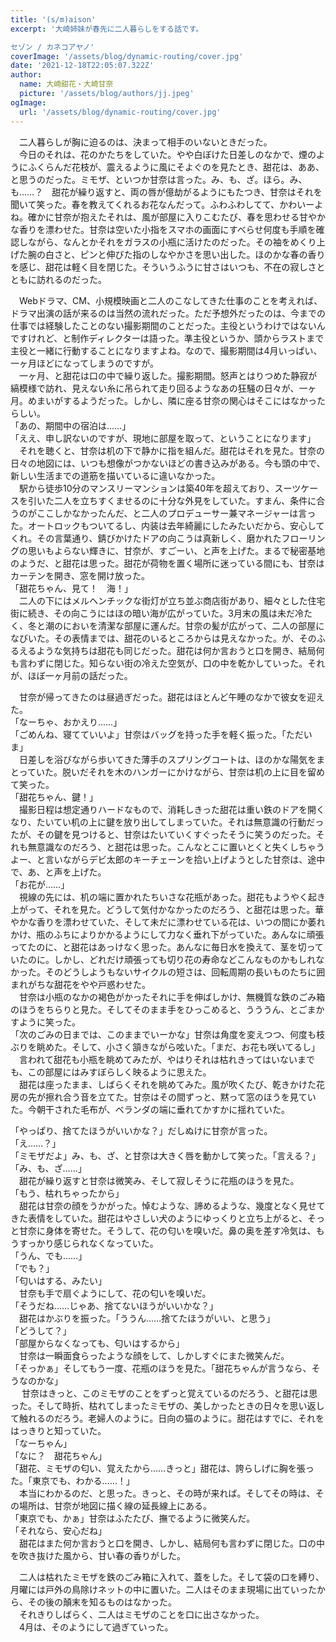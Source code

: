 ```yaml
---
title: '(s/m)aison'
excerpt: '大崎姉妹が春先に二人暮らしをする話です。　

セゾン / カネコアヤノ'
coverImage: '/assets/blog/dynamic-routing/cover.jpg'
date: '2021-12-18T22:05:07.322Z'
author:
  name: 大崎甜花・大崎甘奈
  picture: '/assets/blog/authors/jj.jpeg'
ogImage:
  url: '/assets/blog/dynamic-routing/cover.jpg'
---
```

　二人暮らしが胸に迫るのは、決まって相手のいないときだった。  
　今日のそれは、花のかたちをしていた。やや白ぼけた日差しのなかで、煙のようにふくらんだ花枝が、震えるように風にそよぐのを見たとき、甜花は、ああ、と思うのだった。ミモザ、といつか甘奈は言った。み、も、ざ。ほら。み、も……？　甜花が繰り返すと、両の唇が億劫がるようにもたつき、甘奈はそれを聞いて笑った。春を教えてくれるお花なんだって。ふわふわしてて、かわいーよね。確かに甘奈が抱えたそれは、風が部屋に入りこむたび、春を思わせる甘やかな香りを漂わせた。甘奈は空いた小指をスマホの画面にすべらせ何度も手順を確認しながら、なんとかそれをガラスの小瓶に活けたのだった。その袖をめくり上げた腕の白さと、ピンと伸びた指のしなやかさを思い出した。ほのかな春の香りを感じ、甜花は軽く目を閉じた。そういうふうに甘さはいつも、不在の寂しさとともに訪れるのだった。  
  
　Webドラマ、CM、小規模映画と二人のこなしてきた仕事のことを考えれば、ドラマ出演の話が来るのは当然の流れだった。ただ予想外だったのは、今までの仕事では経験したことのない撮影期間のことだった。主役というわけではないんですけれど、と制作ディレクターは語った。準主役というか、頭からラストまで主役と一緒に行動することになりますよね。なので、撮影期間は4月いっぱい、一ヶ月ほどになってしまうのですが。  
　一ヶ月、と甜花は口の中で繰り返した。撮影期間。怒声とはりつめた静寂が縞模様で訪れ、見えない糸に吊られて走り回るようなあの狂騒の日々が、一ヶ月。めまいがするようだった。しかし、隣に座る甘奈の関心はそこにはなかったらしい。  
「あの、期間中の宿泊は……」  
「ええ、申し訳ないのですが、現地に部屋を取って、ということになります」  
　それを聴くと、甘奈は机の下で静かに指を組んだ。甜花はそれを見た。甘奈の日々の地図には、いつも想像がつかないほどの書き込みがある。今も頭の中で、新しい生活までの道筋を描いているに違いなかった。  
　駅から徒歩10分のマンスリーマンションは築40年を超えており、スーツケースを引いた二人を立ちすくませるのに十分な外見をしていた。すまん、条件に合うのがここしかなかったんだ、と二人のプロデューサー兼マネージャーは言った。オートロックもついてるし、内装は去年綺麗にしたみたいだから、安心してくれ。その言葉通り、錆びかけたドアの向こうは真新しく、磨かれたフローリングの思いもよらない輝きに、甘奈が、すごーい、と声を上げた。まるで秘密基地のようだ、と甜花は思った。甜花が荷物を置く場所に迷っている間にも、甘奈はカーテンを開き、窓を開け放った。  
「甜花ちゃん、見て！　海！」  
　二人の下にはメルヘンチックな街灯が立ち並ぶ商店街があり、細々とした住宅街に続き、その向こうにはほの暗い海が広がっていた。3月末の風は未だ冷たく、冬と潮のにおいを清潔な部屋に運んだ。甘奈の髪が広がって、二人の部屋になびいた。その表情までは、甜花のいるところからは見えなかった。が、そのふるえるような気持ちは甜花も同じだった。甜花は何か言おうと口を開き、結局何も言わずに閉じた。知らない街の冷えた空気が、口の中を乾かしていった。それが、ほぼ一ヶ月前の話だった。  
  
　甘奈が帰ってきたのは昼過ぎだった。甜花はほとんど午睡のなかで彼女を迎えた。  
「なーちゃ、おかえり……」  
「ごめんね、寝てていいよ」甘奈はバッグを持った手を軽く振った。「ただいま」  
　日差しを浴びながら歩いてきた薄手のスプリングコートは、ほのかな陽気をまとっていた。脱いだそれを木のハンガーにかけながら、甘奈は机の上に目を留めて笑った。  
「甜花ちゃん、鍵！」  
　撮影日程は想定通りハードなもので、消耗しきった甜花は重い鉄のドアを開くなり、たいてい机の上に鍵を放り出してしまっていた。それは無意識の行動だったが、その鍵を見つけると、甘奈はたいていくすぐったそうに笑うのだった。それも無意識なのだろう、と甜花は思った。こんなとこに置いとくと失くしちゃうよー、と言いながらデビ太郎のキーチェーンを拾い上げようとした甘奈は、途中で、あ、と声を上げた。  
「お花が……」  
　視線の先には、机の端に置かれたちいさな花瓶があった。甜花もようやく起き上がって、それを見た。どうして気付かなかったのだろう、と甜花は思った。華やかな香りを漂わせていた、そして未だに漂わせている花は、いつの間にか萎れかけ、瓶のふちによりかかるようにして力なく垂れ下がっていた。あんなに頑張ってたのに、と甜花はあっけなく思った。あんなに毎日水を換えて、茎を切っていたのに。しかし、どれだけ頑張っても切り花の寿命などこんなものかもしれなかった。そのどうしようもないサイクルの短さは、回転周期の長いものたちに囲まれがちな甜花をやや戸惑わせた。  
　甘奈は小瓶のなかの褐色がかったそれに手を伸ばしかけ、無機質な鉄のごみ箱のほうをちらりと見た。そしてそのまま手をひっこめると、うううん、とごまかすように笑った。  
「次のごみの日までは、このままでいーかな」甘奈は角度を変えつつ、何度も枝ぶりを眺めた。そして、小さく頷きながら呟いた。「まだ、お花も咲いてるし」  
　言われて甜花も小瓶を眺めてみたが、やはりそれは枯れきってはいないまでも、この部屋にはみすぼらしく映るように思えた。  
　甜花は座ったまま、しばらくそれを眺めてみた。風が吹くたび、乾きかけた花房の先が擦れ合う音を立てた。甘奈はその間ずっと、黙って窓のほうを見ていた。今朝干された毛布が、ベランダの端に垂れてかすかに揺れていた。  
  
「やっぱり、捨てたほうがいいかな？」だしぬけに甘奈が言った。  
「え……？」  
「ミモザだよ」み、も、ざ、と甘奈は大きく唇を動かして笑った。「言える？」  
「み、も、ざ……」  
　甜花が繰り返すと甘奈は微笑み、そして寂しそうに花瓶のほうを見た。  
「もう、枯れちゃったから」  
　甜花は甘奈の顔をうかがった。悼むような、諦めるような、幾度となく見せてきた表情をしていた。甜花はやさしい犬のようにゆっくりと立ち上がると、そっと甘奈に身体を寄せた。そうして、花の匂いを嗅いだ。鼻の奥を差す冷気は、もうすっかり感じられなくなっていた。  
「うん、でも……」  
「でも？」  
「匂いはする、みたい」  
　甘奈も手で扇ぐようにして、花の匂いを嗅いだ。  
「そうだね……じゃあ、捨てないほうがいいかな？」  
　甜花はかぶりを振った。「ううん……捨てたほうがいい、と思う」  
「どうして？」  
「部屋からなくなっても、匂いはするから」  
　甘奈は一瞬面食らったような顔をして、しかしすぐにまた微笑んだ。  
「そっかぁ」そしてもう一度、花瓶のほうを見た。「甜花ちゃんが言うなら、そうなのかな」  
　 甘奈はきっと、このミモザのことをずっと覚えているのだろう、と甜花は思った。そして時折、枯れてしまったミモザの、美しかったときの日々を思い返して触れるのだろう。老婦人のように。日向の猫のように。甜花はすでに、それをはっきりと知っていた。  
「なーちゃん」  
「なに？　甜花ちゃん」  
「甜花、ミモザの匂い、覚えたから……きっと」甜花は、誇らしげに胸を張った。「東京でも、わかる……！」  
　本当にわかるのだ、と思った。きっと、その時が来れば。そしてその時は、その場所は、甘奈が地図に描く線の延長線上にある。  
「東京でも、かぁ」甘奈はふたたび、撫でるように微笑んだ。  
「それなら、安心だね」  
　甜花はまた何か言おうと口を開き、しかし、結局何も言わずに閉じた。口の中を吹き抜けた風から、甘い春の香りがした。  

　二人は枯れたミモザを鉄のごみ箱に入れて、蓋をした。そして袋の口を縛り、月曜には戸外の鳥除けネットの中に置いた。二人はそのまま現場に出ていったから、その後の顛末を知るものはなかった。  
　それきりしばらく、二人はミモザのことを口に出さなかった。  
　4月は、そのようにして過ぎていった。  